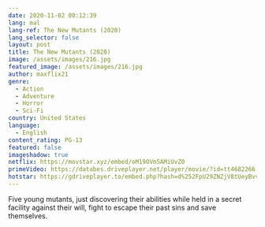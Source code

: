 ```yaml
---
date: 2020-11-02 00:12:39
lang: mal
lang-ref: The New Mutants (2020)
lang_selector: false
layout: post
title: The New Mutants (2020)
image: /assets/images/216.jpg
featured_image: /assets/images/216.jpg
author: maxflix21
genre:
  - Action
  - Adventure
  - Horror
  - Sci-Fi
country: United States
language:
  - English
content_rating: PG-13
featured: false
imageshadow: true
netflix: https://movstar.xyz/embed/oM19OVm5AMiUvZ0
primeVideo: https://databes.driveplayer.net/player/movie/?id=tt4682266
hotstar: https://gdriveplayer.to/embed.php?hash=d%252FpU29ZNZjV8tUeyBvvnwAlApWNxh%252Bf796JmQv3ioFw6rr3OJKA2E0OqPcHyTEmHbutxrWBcEm192mULsnLnsxTzKzve7VLw68Cug7tt5GbeVdoJjN5PdB%252B9%252BGIybgRIVE%252BKpONAtdum55bhN5lofVUe7xmGeagmu1d6Bm2XniI48AjP3lDPZ4yjihe94vjrGvPEPdUrcnP6XxHS3zUMHTmWwp%252FID5s%252FQbQUw8ASIGmuAWeaJcfTYa45ZVY7EMzyWyXqq16EXfz%252Baj5EjoI9YKqiule7dcSiv%252FGiHXpfN%252BVllh3%252BDVxd3Qm2gnG14sS%252BY2c6EkXIqsVDrlGpWlnTV5nOEU6asYh%252BbbLUCYTibIWa%252F3FdfxfNj9UcU%252F1zrV0nc%253D
---
```

Five young mutants, just discovering their abilities while held in a secret facility against their will, fight to escape their past sins and save themselves.